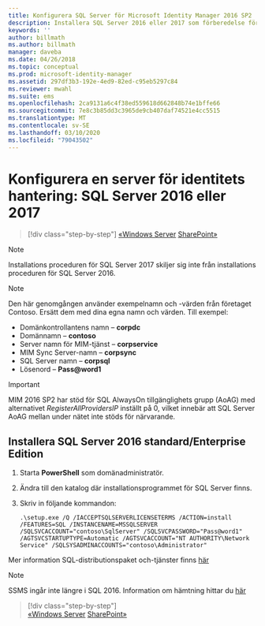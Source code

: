 ```yaml
---
title: Konfigurera SQL Server för Microsoft Identity Manager 2016 SP2 | Microsoft Docs
description: Installera SQL Server 2016 eller 2017 som förberedelse för installationen av MIM 2016.
keywords: ''
author: billmath
ms.author: billmath
manager: daveba
ms.date: 04/26/2018
ms.topic: conceptual
ms.prod: microsoft-identity-manager
ms.assetid: 297df3b3-192e-4ed9-82ed-c95eb5297c84
ms.reviewer: mwahl
ms.suite: ems
ms.openlocfilehash: 2ca9131a6c4f38ed559618d662848b74e1bffe66
ms.sourcegitcommit: 7e8c3b85dd3c3965de9cb407daf74521e4cc5515
ms.translationtype: MT
ms.contentlocale: sv-SE
ms.lasthandoff: 03/10/2020
ms.locfileid: "79043502"
---
```

# <a name="set-up-an-identity-management-server-sql-server-2016-or-2017"></a>Konfigurera en server för identitets hantering: SQL Server 2016 eller 2017

> [!div class="step-by-step"]
> [«Windows Server](prepare-server-ws2016.md)
> [SharePoint»](prepare-server-sharepoint.md)
 
> [!NOTE] 
> Installations proceduren för SQL Server 2017 skiljer sig inte från installations proceduren för SQL Server 2016.

> [!NOTE]
> Den här genomgången använder exempelnamn och -värden från företaget Contoso. Ersätt dem med dina egna namn och värden. Till exempel:
> - Domänkontrollantens namn – **corpdc**
> - Domännamn – **contoso**
> - Server namn för MIM-tjänst – **corpservice**
> - MIM Sync Server-namn – **corpsync**
> - SQL Server namn – **corpsql**
> - Lösenord – <strong>Pass@word1</strong>

> [!IMPORTANT]
> MIM 2016 SP2 har stöd för SQL AlwaysOn tillgänglighets grupp (AoAG) med alternativet *RegisterAllProvidersIP* inställt på 0, vilket innebär att SQL Server AoAG mellan under nätet inte stöds för närvarande.

## <a name="install-sql-server-2016-standardenterprise-edition"></a>Installera **SQL Server 2016 standard/Enterprise Edition**

1. Starta **PowerShell** som domänadministratör.

2. Ändra till den katalog där installationsprogrammet för SQL Server finns.

3. Skriv in följande kommandon:

    ```
    .\setup.exe /Q /IACCEPTSQLSERVERLICENSETERMS /ACTION=install /FEATURES=SQL /INSTANCENAME=MSSQLSERVER /SQLSVCACCOUNT="contoso\SqlServer" /SQLSVCPASSWORD="Pass@word1"   /AGTSVCSTARTUPTYPE=Automatic /AGTSVCACCOUNT="NT AUTHORITY\Network Service" /SQLSYSADMINACCOUNTS="contoso\Administrator"
    ```
    
Mer information SQL-distributionspaket och-tjänster finns [här](https://docs.microsoft.com/sql/database-engine/configure-windows/configure-windows-service-accounts-and-permissions?view=sql-server-2017)

> [!NOTE]
> SSMS ingår inte längre i SQL 2016. Information om hämtning hittar du [här](https://docs.microsoft.com/sql/ssms/download-sql-server-management-studio-ssms?view=sql-server-2017)

> [!div class="step-by-step"]  
> [«Windows Server](prepare-server-ws2016.md)
> [SharePoint»](prepare-server-sharepoint.md)
